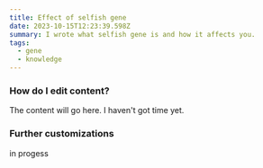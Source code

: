 ```yaml
---
title: Effect of selfish gene
date: 2023-10-15T12:23:39.598Z
summary: I wrote what selfish gene is and how it affects you.
tags:
  - gene
  - knowledge
---
```


### How do I edit content?
The content will go here. I haven't got time yet.

### Further customizations
in progess